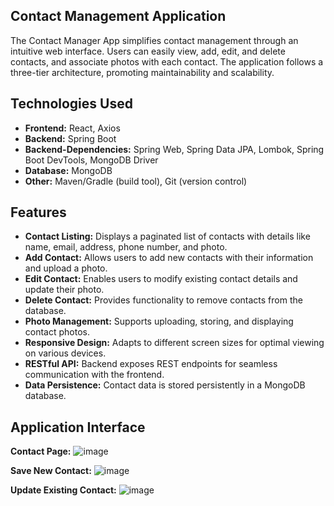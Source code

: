 ## Contact Management Application
The Contact Manager App simplifies contact management through an intuitive web interface. Users can easily view, add, edit, and delete contacts, and associate photos with each contact. The application follows a three-tier architecture, promoting maintainability and scalability.

## Technologies Used
* **Frontend:** React, Axios
* **Backend:** Spring Boot
* **Backend-Dependencies:** Spring Web, Spring Data JPA, Lombok, Spring Boot DevTools, MongoDB Driver
* **Database:** MongoDB
* **Other:** Maven/Gradle (build tool), Git (version control)

## Features
* **Contact Listing:** Displays a paginated list of contacts with details like name, email, address, phone number, and photo.
* **Add Contact:** Allows users to add new contacts with their information and upload a photo.
* **Edit Contact:** Enables users to modify existing contact details and update their photo.
* **Delete Contact:** Provides functionality to remove contacts from the database.
* **Photo Management:** Supports uploading, storing, and displaying contact photos.
* **Responsive Design:** Adapts to different screen sizes for optimal viewing on various devices.
* **RESTful API:** Backend exposes REST endpoints for seamless communication with the frontend.
* **Data Persistence:** Contact data is stored persistently in a MongoDB database.

## Application Interface
**Contact Page:**
![image](https://github.com/user-attachments/assets/e9ddb069-04f4-4bf7-8d6e-e44fe519f40a)

**Save New Contact:**
![image](https://github.com/user-attachments/assets/4aeee7b3-9c4f-4e7d-a2dc-03189e8886a4)

**Update Existing Contact:**
![image](https://github.com/user-attachments/assets/5cde2c20-fabb-4de5-ac8d-1b4c3f386822)
